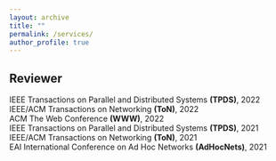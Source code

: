 ```yaml
---
layout: archive
title: ""
permalink: /services/
author_profile: true
---
```


## Reviewer

IEEE Transactions on Parallel and Distributed Systems **(TPDS)**, 2022  
IEEE/ACM Transactions on Networking **(ToN)**, 2022  
ACM The Web Conference **(WWW)**, 2022  
IEEE Transactions on Parallel and Distributed Systems **(TPDS)**, 2021  
IEEE/ACM Transactions on Networking **(ToN)**, 2021  
EAI International Conference on Ad Hoc Networks **(AdHocNets)**, 2021  
